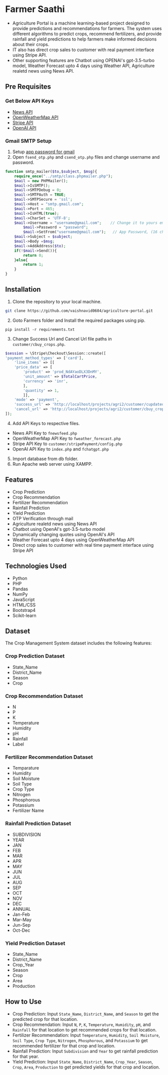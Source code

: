 # Farmer Saathi

- Agriculture Portal is a machine learning-based project designed to provide predictions and recommendations for farmers. The system uses different algorithms to predict crops, recommend fertilizers, and provide rainfall and yield predictions to help farmers make informed decisions about their crops.
- IT also has direct crop sales to customer with real payment interface using Stripe API.
- Other supporting features are Chatbot using OPENAI's gpt-3.5-turbo model, Weather Forecast upto 4 days using Weather API, Agriculture realetd news using News API.

## Pre Requisites
### Get Below API Keys
- [News API](https://newsapi.org/)
- [OpenWeatherMap API](https://openweathermap.org/api)
- [Stripe API](https://dashboard.stripe.com/account/apikeys)
- [OpenAI API](https://platform.openai.com/account/api-keys)

### Gmail SMTP Setup
1. Setup  [app password for gmail](https://support.google.com/accounts/answer/185833?hl=en)
2. Open `fsend_otp.php` and `csend_otp.php` files and change username and password.

```php
function smtp_mailer($to,$subject, $msg){
	require_once("../smtp/class.phpmailer.php");
	$mail = new PHPMailer(); 
	$mail->IsSMTP(); 
	$mail->SMTPDebug = 0; 
	$mail->SMTPAuth = TRUE; 
	$mail->SMTPSecure = 'ssl'; 
	$mail->Host = "smtp.gmail.com";
	$mail->Port = 465; 
	$mail->IsHTML(true);
	$mail->CharSet = 'UTF-8';
	$mail->Username = "username@gmail.com";    // Change it to yours email address
        $mail->Password = "password"; 	
        $mail->SetFrom("username@gmail.com");   // App Password, (16 character Key)
	$mail->Subject = $subject;
	$mail->Body =$msg;
	$mail->AddAddress($to);
	if(!$mail->Send()){
		return 0;
	}else{
		return 1;
	}
}
```

## Installation

1. Clone the repository to your local machine.
```bash
git clone https://github.com/vaishnavid0604/agriculture-portal.git
```
2. Goto Farmers folder and Install the required packages using pip.
```
pip install -r requirements.txt
```
3. Change Success Url and Cancel Url file paths in `customer/cbuy_crops.php`.
```php
$session = \Stripe\Checkout\Session::create([
'payment_method_types' => ['card'],
	'line_items' => [[
	'price_data' => [
		'product' => 'prod_NdAYaoDLX3DnMY',
		'unit_amount' => $TotalCartPrice,
		'currency' => 'inr',
		],
		'quantity' => 1,
		]],
	'mode' => 'payment',
	'success_url' => 'http://localhost/projects/agri2/customer/cupdatedb.php',   // Change File Path
	'cancel_url' => 'http://localhost/projects/agri2/customer/cbuy_crops.php',   // Change File Path
]);
```
4. Add API Keys to respective files.
- News API Key to `fnewsfeed.php`
- OpenWeatherMap API Key to `fweather_forecast.php`
- Stripe API Key to `customer/stripePayment/config.php`
- OpenAI API Key to `index.php` and `fchatgpt.php`
5. Import database from db folder.
6. Run Apache web server using XAMPP.

## Features
- Crop Prediction
- Crop Recommendation
- Fertilizer Recommendation
- Rainfall Prediction
- Yield Prediction
- OTP Verification through mail
- Agriculture realetd news using News API
- Chatbot using OpenAI's gpt-3.5-turbo model
- Dynamically changing quotes using OpenAI's API
- Weather Forecast upto 4 days using OpenWeatherMap API
- Direct crop sales to customer with real time payment interface using Stripe API


## Technologies Used
- Python
- PHP
- Pandas
- NumPy
- JavaScript
- HTML/CSS
- Bootstrap4
- Scikit-learn

## Dataset
The Crop Management System dataset includes the following features:

### Crop Prediction Dataset
- State_Name
- District_Name
- Season
- Crop

### Crop Recommendation Dataset
- N
- P
- K
- Temperature
- Humidity
- pH
- Rainfall
- Label

### Fertilizer Recommendation Dataset
- Temparature
- Humidity
- Soil Moisture
- Soil Type
- Crop Type
- Nitrogen
- Phosphorous
- Potassium
- Fertilizer Name

### Rainfall Prediction Dataset
- SUBDIVISION
- YEAR
- JAN
- FEB
- MAR
- APR
- MAY
- JUN
- JUL
- AUG
- SEP
- OCT
- NOV
- DEC
- ANNUAL
- Jan-Feb
- Mar-May
- Jun-Sep
- Oct-Dec

### Yield Prediction Dataset
- State_Name
- District_Name
- Crop_Year
- Season
- Crop
- Area
- Production

## How to Use
- Crop Prediction: Input `State_Name`, `District_Name`, and `Season` to get the predicted crop for that location.
- Crop Recommendation: Input `N`, `P`, `K`, `Temperature`, `Humidity`, `pH`, and `Rainfall` for that location to get recommended crops for that location.
- Fertilizer Recommendation: Input `Temperature`, `Humidity`, `Soil Moisture`, `Soil Type`, `Crop Type`, `Nitrogen`, `Phosphorous`, and `Potassium` to get recommended fertilizer for that crop and location.
- Rainfall Prediction: Input `Subdivision` and `Year` to get rainfall prediction for that year.
- Yield Prediction: Input `State_Name`, `District_Name`, `Crop_Year`, `Season`, `Crop`, `Area`, `Production` to get predicted yields for that crop and location.


